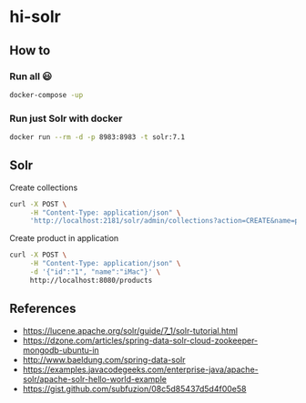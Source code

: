 # hi-solr

## How to

### Run all :smiley:

```bash
docker-compose -up
```

### Run just Solr with docker

```bash
docker run --rm -d -p 8983:8983 -t solr:7.1
```

## Solr

Create collections
```bash
curl -X POST \
     -H "Content-Type: application/json" \
     'http://localhost:2181/solr/admin/collections?action=CREATE&name=product&numShards=2&replicationFactor=2&maxShardsPerNode=2&collection.configName=product'
```

Create product in application
```bash
curl -X POST \
     -H "Content-Type: application/json" \
     -d '{"id":"1", "name":"iMac"}' \
     http://localhost:8080/products
```

## References
- https://lucene.apache.org/solr/guide/7_1/solr-tutorial.html
- https://dzone.com/articles/spring-data-solr-cloud-zookeeper-mongodb-ubuntu-in
- http://www.baeldung.com/spring-data-solr
- https://examples.javacodegeeks.com/enterprise-java/apache-solr/apache-solr-hello-world-example
- https://gist.github.com/subfuzion/08c5d85437d5d4f00e58
